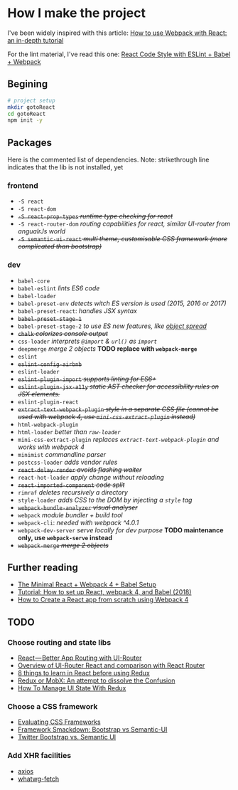 # How I make the project

I've been widely inspired with this article: [How to use Webpack with React: an in-depth tutorial](https://medium.freecodecamp.org/learn-webpack-for-react-a36d4cac5060)

For the lint material, I've read this one: [React Code Style with ESLint + Babel + Webpack](https://www.robinwieruch.de/react-eslint-webpack-babel/)

## Begining

```bash
# project setup
mkdir gotoReact
cd gotoReact
npm init -y
```

## Packages
Here is the commented list of dependencies.
Note: strikethrough line indicates that the lib is not installed, yet

### frontend
* `-S react`
* `-S react-dom`
* ~~`-S react-prop-types` *runtime type checking for react*~~
* `-S react-router-dom` *routing capabilities for react, similar UI-router from angualrJs world*
* ~~`-S semantic-ui-react` *multi theme, customisable CSS framework (more complicated than bootstrap)*~~

### dev

* `babel-core`
* `babel-eslint` *lints ES6 code*
* `babel-loader`
* `babel-preset-env` *detects witch ES version is used (2015, 2016 or 2017)*
* `babel-preset-react`: *handles JSX syntax*
* ~~`babel-preset-stage-1`~~
* `babel-preset-stage-2` *to use ES new features, like [object spread](https://github.com/tc39/proposal-object-rest-spread)*
* ~~`chalk` *colorizes console output*~~
* `css-loader` *interprets `@import` & `url()` as `import`*
* `deepmerge` *merge 2 objects*
  **TODO replace with `webpack-merge`**
* `eslint`
* ~~`eslint-config-airbnb`~~
* `eslint-loader`
* ~~`eslint-plugin-import` *supports linting for ES6+*~~
* ~~`eslint-plugin-jsx-a11y` *static AST checker for accessibility rules on JSX elements.*~~
* `eslint-plugin-react`
* ~~`extract-text-webpack-plugin` *style in a separate CSS file (cannot be used with webpack 4, use `mini-css-extract-plugin` instead)*~~
* `html-webpack-plugin`
* `html-loader` *better than `raw-loader`*
* `mini-css-extract-plugin` *replaces `extract-text-webpack-plugin` and works with webpack 4*
* `minimist` *commandline parser*
* `postcss-loader` *adds vendor rules*
* ~~`react-delay-render` *avoids flashing waiter*~~
* `react-hot-loader` *apply change without reloading*
* ~~`react-imported-component` *code split*~~
* `rimraf` *deletes recursively a directory*
* `style-loader` *adds CSS to the DOM by injecting a `style` tag*
* ~~`webpack-bundle-analyzer` *visual analyser*~~
* `webpack` *module bundler + build tool*
* `webpack-cli`: *needed with webpack ^4.0.1*
* `webpack-dev-server` *serve locally for dev purpose*
  **TODO maintenance only, use `webpack-serve` instead**
* ~~`webpack-merge` *merge 2 objects*~~

## Further reading

* [The Minimal React + Webpack 4 + Babel Setup](https://www.robinwieruch.de/minimal-react-webpack-babel-setup/)
* [Tutorial: How to set up React, webpack 4, and Babel (2018)](https://www.valentinog.com/blog/react-webpack-babel/)
* [How to Create a React app from scratch using Webpack 4](https://medium.freecodecamp.org/part-1-react-app-from-scratch-using-webpack-4-562b1d231e75)

## TODO

### Choose routing and state libs

* [React — Better App Routing with UI-Router](https://medium.com/@Carmichaelize/react-better-app-routing-with-ui-router-f76b334eebd7)
* [Overview of UI-Router React and comparison with React Router](https://marcobotto.com/blog/overview-of-ui-router-react-and-comparison-with-react-router/)
* [8 things to learn in React before using Redux](https://www.robinwieruch.de/learn-react-before-using-redux/)
* [Redux or MobX: An attempt to dissolve the Confusion](https://www.robinwieruch.de/redux-mobx-confusion/)
* [How To Manage UI State With Redux](https://codeburst.io/how-to-manage-ui-state-with-redux-24deb6cf0d57)

### Choose a CSS framework

* [Evaluating CSS Frameworks](https://codeburst.io/evaluating-css-frameworks-bulma-vs-foundation-vs-milligram-vs-pure-vs-semantic-vs-uikit-503883bd25a3)
* [Framework Smackdown: Bootstrap vs Semantic-UI](https://hostpresto.com/blog/framework-smackdown-bootstrap-vs-semantic-ui/)
* [Twitter Bootstrap vs. Semantic UI](https://www.upwork.com/hiring/development/twitter-bootstrap-vs-semantic-ui/)

### Add XHR facilities

* [axios](https://www.npmjs.com/package/axios)
* [whatwg-fetch](https://github.com/github/fetch)